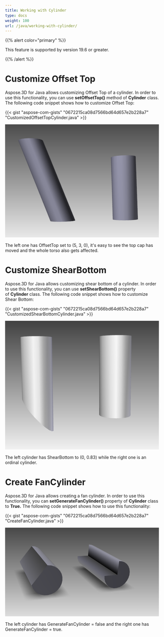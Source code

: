 ```yaml
---
title: Working with Cylinder
type: docs
weight: 100
url: /java/working-with-cylinder/
---
```


{{% alert color="primary" %}} 

This feature is supported by version 19.6 or greater.

{{% /alert %}} 
# **Customize Offset Top**
Aspose.3D for Java allows customizing Offset Top of a cylinder. In order to use this functionality, you can use **setOffsetTop()** method of **Cylinder** class. The following code snippet shows how to customize Offset Top:



{{< gist "aspose-com-gists" "0672215ca08d7566bd64d657e2b228a7" "CustomizedOffsetTopCylinder.java" >}}

![todo:image_alt_text](working-with-cylinder_1.png)

The left one has OffsetTop set to (5, 3, 0), it's easy to see the top cap has moved and the whole torso also gets affected.
# **Customize ShearBottom**
Aspose.3D for Java allows customizing shear bottom of a cylinder. In order to use this functionality, you can use **setShearBottom()** property of **Cylinder** class. The following code snippet shows how to customize Shear Bottom:



{{< gist "aspose-com-gists" "0672215ca08d7566bd64d657e2b228a7" "CustomizedShearBottomCylinder.java" >}}

![todo:image_alt_text](working-with-cylinder_2.png)

The left cylinder has ShearBottom to (0, 0.83) while the right one is an ordinal cylinder.
# **Create FanCylinder**
Aspose.3D for Java allows creating a fan cylinder. In order to use this functionality, you can **setGenerateFanCylinder()** property of **Cylinder** class to **True.** The following code snippet shows how to use this functionality:



{{< gist "aspose-com-gists" "0672215ca08d7566bd64d657e2b228a7" "CreateFanCylinder.java" >}}

![todo:image_alt_text](working-with-cylinder_3.png)

The left cylinder has GenerateFanCylinder = false and the right one has GenerateFanCylinder = true.
